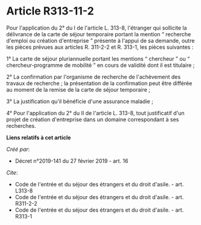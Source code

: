 # Article R313-11-2

Pour l'application du 2° du I de l'article L. 313-8, l'étranger qui sollicite la délivrance de la carte de séjour temporaire
portant la mention “ recherche d'emploi ou création d'entreprise ” présente à l'appui de sa demande, outre les pièces prévues
aux articles R. 311-2-2 et R. 313-1, les pièces suivantes : 

1° La carte de séjour pluriannuelle portant les mentions “ chercheur ” ou “ chercheur-programme de mobilité ” en cours de
validité dont il est titulaire ; 

2° La confirmation par l'organisme de recherche de l'achèvement des travaux de recherche ; la présentation de la confirmation
peut être différée au moment de la remise de la carte de séjour temporaire ; 

3° La justification qu'il bénéficie d'une assurance maladie ; 

4° Pour l'application du 2° du II de l'article L. 313-8, tout justificatif d'un projet de création d'entreprise dans un
domaine correspondant à ses recherches.

**Liens relatifs à cet article**

_Créé par_:

  - Décret n°2019-141 du 27 février 2019 - art. 16

_Cite_:

  - Code de l'entrée et du séjour des étrangers et du droit d'asile. - art. L313-8
  - Code de l'entrée et du séjour des étrangers et du droit d'asile. - art. R311-2-2
  - Code de l'entrée et du séjour des étrangers et du droit d'asile. - art. R313-1
